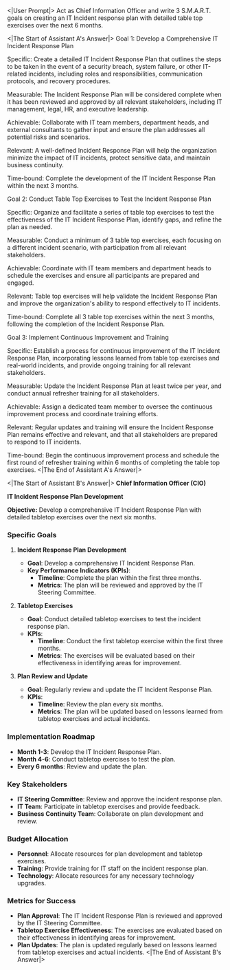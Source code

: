 <|User Prompt|>
Act as Chief Information Officer and write 3 S.M.A.R.T. goals on creating an IT Incident response plan with detailed table top exercises over the next 6 months.  

<|The Start of Assistant A's Answer|>
Goal 1: Develop a Comprehensive IT Incident Response Plan

Specific: Create a detailed IT Incident Response Plan that outlines the steps to be taken in the event of a security breach, system failure, or other IT-related incidents, including roles and responsibilities, communication protocols, and recovery procedures.

Measurable: The Incident Response Plan will be considered complete when it has been reviewed and approved by all relevant stakeholders, including IT management, legal, HR, and executive leadership.

Achievable: Collaborate with IT team members, department heads, and external consultants to gather input and ensure the plan addresses all potential risks and scenarios.

Relevant: A well-defined Incident Response Plan will help the organization minimize the impact of IT incidents, protect sensitive data, and maintain business continuity.

Time-bound: Complete the development of the IT Incident Response Plan within the next 3 months.

Goal 2: Conduct Table Top Exercises to Test the Incident Response Plan

Specific: Organize and facilitate a series of table top exercises to test the effectiveness of the IT Incident Response Plan, identify gaps, and refine the plan as needed.

Measurable: Conduct a minimum of 3 table top exercises, each focusing on a different incident scenario, with participation from all relevant stakeholders.

Achievable: Coordinate with IT team members and department heads to schedule the exercises and ensure all participants are prepared and engaged.

Relevant: Table top exercises will help validate the Incident Response Plan and improve the organization's ability to respond effectively to IT incidents.

Time-bound: Complete all 3 table top exercises within the next 3 months, following the completion of the Incident Response Plan.

Goal 3: Implement Continuous Improvement and Training

Specific: Establish a process for continuous improvement of the IT Incident Response Plan, incorporating lessons learned from table top exercises and real-world incidents, and provide ongoing training for all relevant stakeholders.

Measurable: Update the Incident Response Plan at least twice per year, and conduct annual refresher training for all stakeholders.

Achievable: Assign a dedicated team member to oversee the continuous improvement process and coordinate training efforts.

Relevant: Regular updates and training will ensure the Incident Response Plan remains effective and relevant, and that all stakeholders are prepared to respond to IT incidents.

Time-bound: Begin the continuous improvement process and schedule the first round of refresher training within 6 months of completing the table top exercises.
<|The End of Assistant A's Answer|>

<|The Start of Assistant B's Answer|>
**Chief Information Officer (CIO)**

**IT Incident Response Plan Development**

**Objective:** Develop a comprehensive IT Incident Response Plan with detailed tabletop exercises over the next six months.

### **Specific Goals**

1. **Incident Response Plan Development**
   - **Goal**: Develop a comprehensive IT Incident Response Plan.
   - **Key Performance Indicators (KPIs)**:
     - **Timeline**: Complete the plan within the first three months.
     - **Metrics**: The plan will be reviewed and approved by the IT Steering Committee.

2. **Tabletop Exercises**
   - **Goal**: Conduct detailed tabletop exercises to test the incident response plan.
   - **KPIs**:
     - **Timeline**: Conduct the first tabletop exercise within the first three months.
     - **Metrics**: The exercises will be evaluated based on their effectiveness in identifying areas for improvement.

3. **Plan Review and Update**
   - **Goal**: Regularly review and update the IT Incident Response Plan.
   - **KPIs**:
     - **Timeline**: Review the plan every six months.
     - **Metrics**: The plan will be updated based on lessons learned from tabletop exercises and actual incidents.

### **Implementation Roadmap**

- **Month 1-3**: Develop the IT Incident Response Plan.
- **Month 4-6**: Conduct tabletop exercises to test the plan.
- **Every 6 months**: Review and update the plan.

### **Key Stakeholders**

- **IT Steering Committee**: Review and approve the incident response plan.
- **IT Team**: Participate in tabletop exercises and provide feedback.
- **Business Continuity Team**: Collaborate on plan development and review.

### **Budget Allocation**

- **Personnel**: Allocate resources for plan development and tabletop exercises.
- **Training**: Provide training for IT staff on the incident response plan.
- **Technology**: Allocate resources for any necessary technology upgrades.

### **Metrics for Success**

- **Plan Approval**: The IT Incident Response Plan is reviewed and approved by the IT Steering Committee.
- **Tabletop Exercise Effectiveness**: The exercises are evaluated based on their effectiveness in identifying areas for improvement.
- **Plan Updates**: The plan is updated regularly based on lessons learned from tabletop exercises and actual incidents.
<|The End of Assistant B's Answer|>
